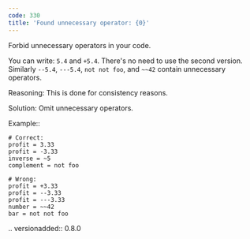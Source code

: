 ```yaml
---
code: 330
title: 'Found unnecessary operator: {0}'
---
```



Forbid unnecessary operators in your code.

You can write: ``5.4`` and ``+5.4``. There's no need to use the second
version. Similarly ``--5.4``, ``---5.4``, ``not not foo``, and ``~~42``
contain unnecessary operators.

Reasoning:
    This is done for consistency reasons.

Solution:
    Omit unnecessary operators.

Example::

    # Correct:
    profit = 3.33
    profit = -3.33
    inverse = ~5
    complement = not foo

    # Wrong:
    profit = +3.33
    profit = --3.33
    profit = ---3.33
    number = ~~42
    bar = not not foo

.. versionadded:: 0.8.0